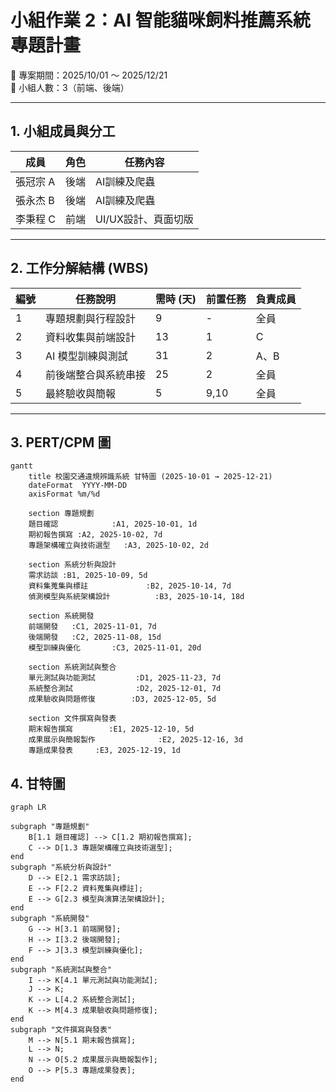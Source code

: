 # 小組作業 2：AI 智能貓咪飼料推薦系統專題計畫
📅 專案期間：2025/10/01 ～ 2025/12/21  
👥 小組人數：3（前端、後端）  

---

## 1. 小組成員與分工
| 成員 | 角色 | 任務內容 |
|------|------|----------|
|張冠宗 A | 後端 | AI訓練及爬蟲 |
|張永杰 B | 後端 | AI訓練及爬蟲 |
|李秉程 C | 前端 | UI/UX設計、頁面切版 |

---

## 2. 工作分解結構 (WBS)
| 編號 | 任務說明 | 需時 (天) | 前置任務 | 負責成員 |
|------|----------|-----------|-----------|----------|
| 1 | 專題規劃與行程設計 | 9 | - | 全員 |
| 2 | 資料收集與前端設計 | 13 | 1 | C |
| 3 | AI 模型訓練與測試 | 31 | 2 | A、B |
| 4 | 前後端整合與系統串接 | 25 | 2 | 全員 |
| 5 | 最終驗收與簡報 | 5 | 9,10 | 全員 |

---

## 3. PERT/CPM 圖
```mermaid
gantt
    title 校園交通違規辨識系統 甘特圖 (2025-10-01 → 2025-12-21)
    dateFormat  YYYY-MM-DD
    axisFormat %m/%d

    section 專題規劃
    題目確認            :A1, 2025-10-01, 1d
    期初報告撰寫 :A2, 2025-10-02, 7d
    專題架構確立與技術選型   :A3, 2025-10-02, 2d

    section 系統分析與設計
    需求訪談 :B1, 2025-10-09, 5d
    資料集蒐集與標註             :B2, 2025-10-14, 7d
    偵測模型與系統架構設計          :B3, 2025-10-14, 18d

    section 系統開發
    前端開發   :C1, 2025-11-01, 7d
    後端開發   :C2, 2025-11-08, 15d
    模型訓練與優化       :C3, 2025-11-01, 20d

    section 系統測試與整合
    單元測試與功能測試         :D1, 2025-11-23, 7d
    系統整合測試              :D2, 2025-12-01, 7d
    成果驗收與問題修復        :D3, 2025-12-05, 5d

    section 文件撰寫與發表
    期末報告撰寫        :E1, 2025-12-10, 5d
    成果展示與簡報製作              :E2, 2025-12-16, 3d
    專題成果發表     :E3, 2025-12-19, 1d
```


## 4. 甘特圖
```mermaid
graph LR

subgraph "專題規劃"
    B[1.1 題目確認] --> C[1.2 期初報告撰寫];
    C --> D[1.3 專題架構確立與技術選型];
end
subgraph "系統分析與設計"
    D --> E[2.1 需求訪談];
    E --> F[2.2 資料蒐集與標註];
    E --> G[2.3 模型與演算法架構設計];
end
subgraph "系統開發"
    G --> H[3.1 前端開發];
    H --> I[3.2 後端開發];
    F --> J[3.3 模型訓練與優化];
end
subgraph "系統測試與整合"
    I --> K[4.1 單元測試與功能測試];
    J --> K;
    K --> L[4.2 系統整合測試];
    K --> M[4.3 成果驗收與問題修復];
end
subgraph "文件撰寫與發表"
    M --> N[5.1 期末報告撰寫];
    L --> N;
    N --> O[5.2 成果展示與簡報製作];
    O --> P[5.3 專題成果發表];
end
```


